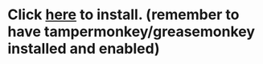 # Click [here](https://github.com/isaklovas/beatmap-redirect/raw/main/redirect.user.js) to install. (remember to have tampermonkey/greasemonkey installed and enabled)
